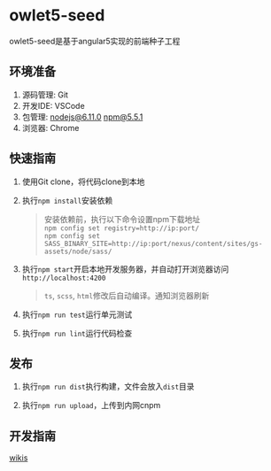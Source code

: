 # owlet5-seed

owlet5-seed是基于angular5实现的前端种子工程

## 环境准备

1. 源码管理: Git
2. 开发IDE: VSCode
3. 包管理: nodejs@6.11.0  npm@5.5.1
4. 浏览器: Chrome

## 快速指南

1. 使用Git clone，将代码clone到本地

2. 执行`npm install`安装依赖

    > 安装依赖前，执行以下命令设置npm下载地址  
    > `npm config set registry=http://ip:port/`  
    > `npm config set SASS_BINARY_SITE=http://ip:port/nexus/content/sites/gs-assets/node/sass/`

3. 执行`npm start`开启本地开发服务器，并自动打开浏览器访问`http://localhost:4200`

    > `ts`, `scss`, `html`修改后自动编译。通知浏览器刷新

4. 执行`npm run test`运行单元测试

5. 执行`npm run lint`运行代码检查

## 发布

1. 执行`npm run dist`执行构建，文件会放入`dist`目录

2. 执行`npm run upload`，上传到内网cnpm

## 开发指南 
[wikis](http://172.18.3.103/vNextDevTechs/owlet5-seed/wikis)
